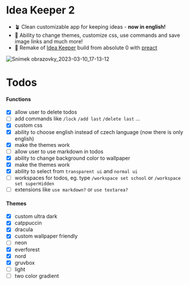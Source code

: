 # Idea Keeper 2
- 🪴 Clean customizable app for keeping ideas - **now in english!**
- 🎨 Ability to change themes, customize css, use commands and save image links and much more!
- 🧼 Remake of [Idea Keeper](https://github.com/MiftikCZ/idea-keeper) build from absolute 0 with [preact](https://preactjs.com)

![Snímek obrazovky_2023-03-10_17-13-12](https://user-images.githubusercontent.com/89579269/224366773-da844463-1e96-410f-ad19-2885b871d8ca.png)

# Todos
#### Functions
- [x] allow user to delete todos  
- [ ] add commands like `/lock` `/add last` `/delete last` ...
- [x] custom css
- [x] ability to choose english instead of czech language (now there is only english)
- [x] make the themes work
- [ ] allow user to use markdown in todos
- [x] ability to change background color to wallpaper
- [x] make the themes work
- [x] ability to select from `transparent ui` and `normal ui`
- [ ] workspaces for todos, eg. type `/workspace set school` or `/workspace set superHidden`
- [ ] extensions like `use markdown?` or `use textarea?`
#### Themes
- [x] custom ultra dark
- [x] catppuccin
- [x] dracula
- [x] custom wallpaper friendly
- [ ] neon
- [x] everforest
- [x] nord
- [x] gruvbox
- [ ] light
- [ ] two color gradient
